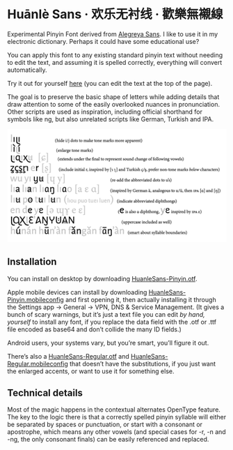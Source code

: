 # <span lang="zh-Latn-pinyin">Huānlè</span> Sans · <span lang="zh-Hans">欢乐无衬线</span> · <span lang="zh-Hant">歡樂無襯線</span>

Experimental Pinyin Font derived from [Alegreya Sans](https://github.com/huertatipografica/Alegreya-Sans).
I like to use it in my electronic dictionary.
Perhaps it could have some educational use?

You can apply this font to any existing standard pinyin text without needing to edit the text,
and assuming it is spelled correctly, everything will convert automatically.

Try it out for yourself [here](https://zidaizi.github.io/HuanleSans) (you can edit the text at the top of the page).

The goal is to preserve the basic shape of letters while
adding details that draw attention to some of the easily overlooked nuances in pronunciation.
Other scripts are used as inspiration, including official shorthand for symbols like ng,
but also unrelated scripts like German, Turkish and IPA.

![intro](intro.png)

## Installation

You can install on desktop by downloading [HuanleSans-Pinyin.otf](HuanleSans-Pinyin.otf).

Apple mobile devices can install by downloading [HuanleSans-Pinyin.mobileconfig](HuanleSans-Pinyin.mobileconfig) and first opening it,
then actually installing it through the Settings app → General → VPN, DNS & Service Management.
(It gives a bunch of scary warnings, but it’s just a text file you can edit *by hand, yourself* to install any font,
if you replace the data field with the .otf or .ttf file encoded as base64 and don’t collide the many ID fields.)

Android users, your systems vary, but you’re smart, you’ll figure it out.

There’s also a [HuanleSans-Regular.otf](HuanleSans-Regular.otf) and [HuanleSans-Regular.mobileconfig](HuanleSans-Regular.mobileconfig)
that doesn’t have the substitutions, if you just want the enlarged accents, or want to use it for something else.

## Technical details

Most of the magic happens in the contextual alternates OpenType feature.
The key to the logic there is that a correctly spelled pinyin syllable
will either be separated by spaces or punctuation, or start with a consonant or apostrophe,
which means any other vowels (and special cases for -r, -n and -ng, the only consonant finals) can be easily referenced and replaced.
